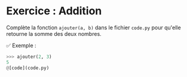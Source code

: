 # Exercice : Addition

Complète la fonction `ajouter(a, b)` dans le fichier `code.py` pour qu'elle retourne la somme des deux nombres.

✅ Exemple :

```python
>>> ajouter(2, 3)
5
@[code](code.py)
